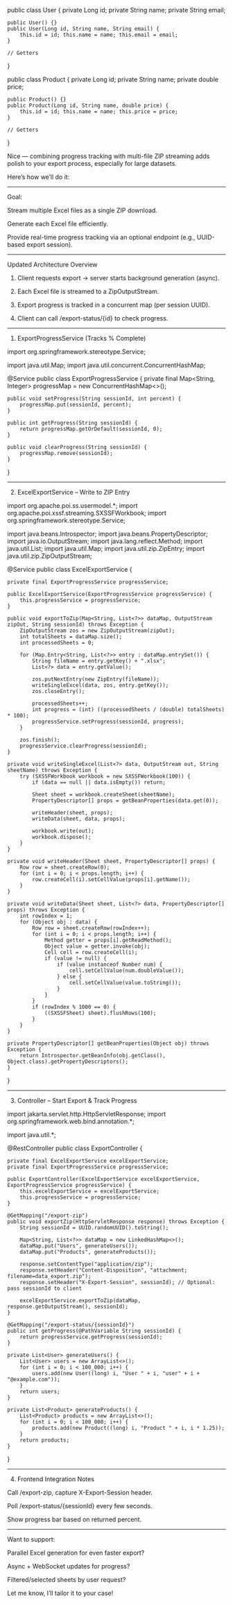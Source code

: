 public class User {
    private Long id;
    private String name;
    private String email;

    public User() {}
    public User(Long id, String name, String email) {
        this.id = id; this.name = name; this.email = email;
    }

    // Getters
}

public class Product {
    private Long id;
    private String name;
    private double price;

    public Product() {}
    public Product(Long id, String name, double price) {
        this.id = id; this.name = name; this.price = price;
    }

    // Getters
}

Nice — combining progress tracking with multi-file ZIP streaming adds polish to your export process, especially for large datasets.

Here’s how we’ll do it:


---

Goal:

Stream multiple Excel files as a single ZIP download.

Generate each Excel file efficiently.

Provide real-time progress tracking via an optional endpoint (e.g., UUID-based export session).



---

Updated Architecture Overview

1. Client requests export → server starts background generation (async).


2. Each Excel file is streamed to a ZipOutputStream.


3. Export progress is tracked in a concurrent map (per session UUID).


4. Client can call /export-status/{id} to check progress.




---

1. ExportProgressService (Tracks % Complete)

import org.springframework.stereotype.Service;

import java.util.Map;
import java.util.concurrent.ConcurrentHashMap;

@Service
public class ExportProgressService {
    private final Map<String, Integer> progressMap = new ConcurrentHashMap<>();

    public void setProgress(String sessionId, int percent) {
        progressMap.put(sessionId, percent);
    }

    public int getProgress(String sessionId) {
        return progressMap.getOrDefault(sessionId, 0);
    }

    public void clearProgress(String sessionId) {
        progressMap.remove(sessionId);
    }
}


---

2. ExcelExportService – Write to ZIP Entry

import org.apache.poi.ss.usermodel.*;
import org.apache.poi.xssf.streaming.SXSSFWorkbook;
import org.springframework.stereotype.Service;

import java.beans.Introspector;
import java.beans.PropertyDescriptor;
import java.io.OutputStream;
import java.lang.reflect.Method;
import java.util.List;
import java.util.Map;
import java.util.zip.ZipEntry;
import java.util.zip.ZipOutputStream;

@Service
public class ExcelExportService {

    private final ExportProgressService progressService;

    public ExcelExportService(ExportProgressService progressService) {
        this.progressService = progressService;
    }

    public void exportToZip(Map<String, List<?>> dataMap, OutputStream zipOut, String sessionId) throws Exception {
        ZipOutputStream zos = new ZipOutputStream(zipOut);
        int totalSheets = dataMap.size();
        int processedSheets = 0;

        for (Map.Entry<String, List<?>> entry : dataMap.entrySet()) {
            String fileName = entry.getKey() + ".xlsx";
            List<?> data = entry.getValue();

            zos.putNextEntry(new ZipEntry(fileName));
            writeSingleExcel(data, zos, entry.getKey());
            zos.closeEntry();

            processedSheets++;
            int progress = (int) ((processedSheets / (double) totalSheets) * 100);
            progressService.setProgress(sessionId, progress);
        }

        zos.finish();
        progressService.clearProgress(sessionId);
    }

    private void writeSingleExcel(List<?> data, OutputStream out, String sheetName) throws Exception {
        try (SXSSFWorkbook workbook = new SXSSFWorkbook(100)) {
            if (data == null || data.isEmpty()) return;

            Sheet sheet = workbook.createSheet(sheetName);
            PropertyDescriptor[] props = getBeanProperties(data.get(0));

            writeHeader(sheet, props);
            writeData(sheet, data, props);

            workbook.write(out);
            workbook.dispose();
        }
    }

    private void writeHeader(Sheet sheet, PropertyDescriptor[] props) {
        Row row = sheet.createRow(0);
        for (int i = 0; i < props.length; i++) {
            row.createCell(i).setCellValue(props[i].getName());
        }
    }

    private void writeData(Sheet sheet, List<?> data, PropertyDescriptor[] props) throws Exception {
        int rowIndex = 1;
        for (Object obj : data) {
            Row row = sheet.createRow(rowIndex++);
            for (int i = 0; i < props.length; i++) {
                Method getter = props[i].getReadMethod();
                Object value = getter.invoke(obj);
                Cell cell = row.createCell(i);
                if (value != null) {
                    if (value instanceof Number num) {
                        cell.setCellValue(num.doubleValue());
                    } else {
                        cell.setCellValue(value.toString());
                    }
                }
            }
            if (rowIndex % 1000 == 0) {
                ((SXSSFSheet) sheet).flushRows(100);
            }
        }
    }

    private PropertyDescriptor[] getBeanProperties(Object obj) throws Exception {
        return Introspector.getBeanInfo(obj.getClass(), Object.class).getPropertyDescriptors();
    }
}


---

3. Controller – Start Export & Track Progress

import jakarta.servlet.http.HttpServletResponse;
import org.springframework.web.bind.annotation.*;

import java.util.*;

@RestController
public class ExportController {

    private final ExcelExportService excelExportService;
    private final ExportProgressService progressService;

    public ExportController(ExcelExportService excelExportService, ExportProgressService progressService) {
        this.excelExportService = excelExportService;
        this.progressService = progressService;
    }

    @GetMapping("/export-zip")
    public void exportZip(HttpServletResponse response) throws Exception {
        String sessionId = UUID.randomUUID().toString();

        Map<String, List<?>> dataMap = new LinkedHashMap<>();
        dataMap.put("Users", generateUsers());
        dataMap.put("Products", generateProducts());

        response.setContentType("application/zip");
        response.setHeader("Content-Disposition", "attachment; filename=data_export.zip");
        response.setHeader("X-Export-Session", sessionId); // Optional: pass sessionId to client

        excelExportService.exportToZip(dataMap, response.getOutputStream(), sessionId);
    }

    @GetMapping("/export-status/{sessionId}")
    public int getProgress(@PathVariable String sessionId) {
        return progressService.getProgress(sessionId);
    }

    private List<User> generateUsers() {
        List<User> users = new ArrayList<>();
        for (int i = 0; i < 100_000; i++) {
            users.add(new User((long) i, "User " + i, "user" + i + "@example.com"));
        }
        return users;
    }

    private List<Product> generateProducts() {
        List<Product> products = new ArrayList<>();
        for (int i = 0; i < 100_000; i++) {
            products.add(new Product((long) i, "Product " + i, i * 1.25));
        }
        return products;
    }
}


---

4. Frontend Integration Notes

Call /export-zip, capture X-Export-Session header.

Poll /export-status/{sessionId} every few seconds.

Show progress bar based on returned percent.



---

Want to support:

Parallel Excel generation for even faster export?

Async + WebSocket updates for progress?

Filtered/selected sheets by user request?


Let me know, I’ll tailor it to your case!

